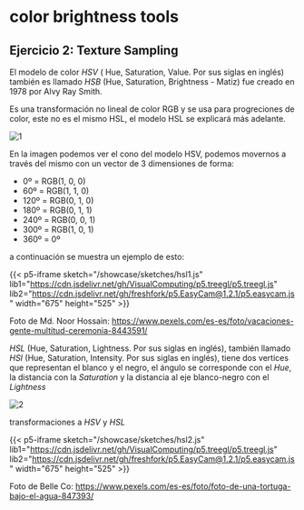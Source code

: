# color brightness tools

## Ejercicio 2: Texture Sampling

El modelo de color *HSV* ( Hue, Saturation, Value. Por sus siglas en inglés) también es llamado *HSB* (Hue, Saturation, Brightness - Matiz) fue creado en 1978 por Alvy Ray Smith.

Es una transformación no lineal de color RGB y se usa para progreciones de color, este no es el mismo HSL, el modelo HSL se explicará más adelante.

![1](https://es.wikipedia.org/wiki/Modelo_de_color_HSV#/media/Archivo:Cono_de_la_coloraci%C3%B3n_HSV.png)

En la imagen podemos ver el cono del modelo HSV, podemos movernos a través del mismo con un vector de 3 dimensiones de forma:

- 0º = RGB(1, 0, 0)
- 60º = RGB(1, 1, 0)
- 120º = RGB(0, 1, 0)
- 180º = RGB(0, 1, 1)
- 240º = RGB(0, 0, 1)
- 300º = RGB(1, 0, 1)
- 360º = 0º

a continuación se muestra un ejemplo de esto:

{{< p5-iframe sketch="/showcase/sketches/hsl1.js" lib1="https://cdn.jsdelivr.net/gh/VisualComputing/p5.treegl/p5.treegl.js" lib2="https://cdn.jsdelivr.net/gh/freshfork/p5.EasyCam@1.2.1/p5.easycam.js" width="675" height="525" >}}

Foto de Md. Noor Hossain: https://www.pexels.com/es-es/foto/vacaciones-gente-multitud-ceremonia-8443591/


*HSL* (Hue, Saturation, Lightness. Por sus siglas en inglés), también llamado *HSI* (Hue, Saturation, Intensity. Por sus siglas en inglés), tiene dos vertices que representan el blanco y el negro, el ángulo se corresponde con el _Hue_, la distancia con la _Saturation_ y la distancia al eje blanco-negro con el _Lightness_

![2](https://es.wikipedia.org/wiki/Modelo_de_color_HSL#/media/Archivo:Doble_cono_de_la_coloraci%C3%B3n_HSL.png)

transformaciones a *HSV* y *HSL*

{{< p5-iframe sketch="/showcase/sketches/hsl2.js" lib1="https://cdn.jsdelivr.net/gh/VisualComputing/p5.treegl/p5.treegl.js" lib2="https://cdn.jsdelivr.net/gh/freshfork/p5.EasyCam@1.2.1/p5.easycam.js" width="675" height="525" >}}

Foto de Belle Co: https://www.pexels.com/es-es/foto/foto-de-una-tortuga-bajo-el-agua-847393/
